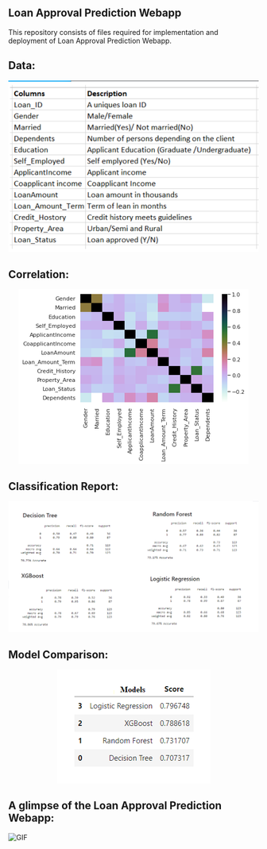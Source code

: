 ## Loan Approval Prediction Webapp

This repository consists of files required for implementation and deployment of Loan Approval Prediction Webapp.


## Data:

<p align="center">
  <img src="images\dataset.png" alt="workflow"/>
</p>

## Correlation:

<p align="center">
  <img src="images\corr.png" alt="workflow"/>
</p>


## Classification Report:

<p align="center">
  <img src="images\summary.png" alt="workflow"/>
</p>

## Model Comparison:

<p align="center">
  <img src="images\comparison.png" alt="workflow"/>
</p>


## A glimpse of the Loan Approval Prediction Webapp:


![GIF](readme_resources/loan.gif)

